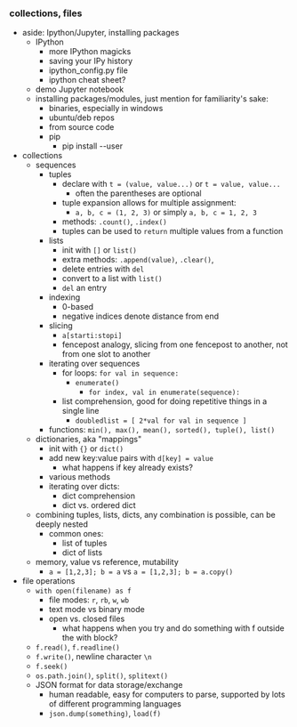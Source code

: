 ### collections, files

- aside: Ipython/Jupyter, installing packages
    - IPython
        - more IPython magicks
        - saving your IPy history
        - ipython_config.py file
        - ipython cheat sheet?
    - demo Jupyter notebook
    - installing packages/modules, just mention for familiarity's sake:
        - binaries, especially in windows
        - ubuntu/deb repos
        - from source code
        - pip
            - pip install --user
- collections
    - sequences
        - tuples
            - declare with `t = (value, value...)` or `t = value, value...`
                - often the parentheses are optional
            - tuple expansion allows for multiple assignment:
                - `a, b, c = (1, 2, 3)` or simply `a, b, c = 1, 2, 3`
            - methods: `.count()`, `.index()`
            - tuples can be used to `return` multiple values from a function
        - lists
            - init with `[]` or `list()`
            - extra methods: `.append(value)`, `.clear()`,
            - delete entries with `del`
            - convert to a list with `list()`
            - `del` an entry
        - indexing
            - 0-based
            - negative indices denote distance from end
        - slicing
            - `a[starti:stopi]`
            - fencepost analogy, slicing from one fencepost to another, not from one slot to
            another
        - iterating over sequences
            - for loops: `for val in sequence:`
                - `enumerate()`
                    - `for index, val in enumerate(sequence):`
            - list comprehension, good for doing repetitive things in a single line
                - `doubledlist = [ 2*val for val in sequence ]`
        - functions: `min(), max(), mean(), sorted(), tuple(), list()`
    - dictionaries, aka "mappings"
        - init with `{}` or `dict()`
        - add new key:value pairs with `d[key] = value`
            - what happens if key already exists?
        - various methods
        - iterating over dicts:
            - dict comprehension
            - dict vs. ordered dict
    - combining tuples, lists, dicts, any combination is possible, can be deeply nested
        - common ones:
            - list of tuples
            - dict of lists
    - memory, value vs reference, mutability
        - `a = [1,2,3]; b = a` vs `a = [1,2,3]; b = a.copy()`
- file operations
    - `with open(filename) as f`
        - file modes: `r`, `rb`, `w`, `wb`
        - text mode vs binary mode
        - open vs. closed files
            - what happens when you try and do something with f outside the with block?
    - `f.read()`, `f.readline()`
    - `f.write()`, newline character `\n`
    - `f.seek()`
    - `os.path.join()`, `split()`, `splitext()`
    - JSON format for data storage/exchange
        - human readable, easy for computers to parse, supported by lots of different
        programming languages
        - `json.dump(something)`, `load(f)`
